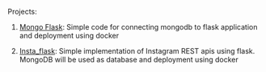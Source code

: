Projects:

1. [Mongo Flask](https://github.com/Vedant-Mhatre/Everything-in-python/tree/master/Web/Mongo-Flask): 
  Simple code for connecting mongodb to flask application and deployment using docker


2. [Insta_flask](https://github.com/Vedant-Mhatre/Everything-in-python/tree/master/Web/Insta-Flask):
  Simple implementation of Instagram REST apis using flask. 
  MongoDB will be used as database and deployment using docker
